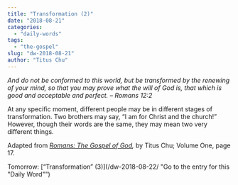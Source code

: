```yaml
---
title: "Transformation (2)"
date: "2018-08-21"
categories: 
  - "daily-words"
tags: 
  - "the-gospel"
slug: "dw-2018-08-21"
author: "Titus Chu"
---
```


_And do not be conformed to this world, but be transformed by the renewing of your mind, so that you may prove what the will of God is, that which is good and acceptable and perfect._ _– Romans 12:2_

At any specific moment, different people may be in different stages of transformation. Two brothers may say, “I am for Christ and the church!” However, though their words are the same, they may mean two very different things.

Adapted from _[Romans: The Gospel of God](/book-romans/ "Go to the listing for this book"),_ by Titus Chu; Volume One, page 17.

Tomorrow: [“Transformation” (3)](/dw-2018-08-22/ "Go to the entry for this "Daily Word"")
